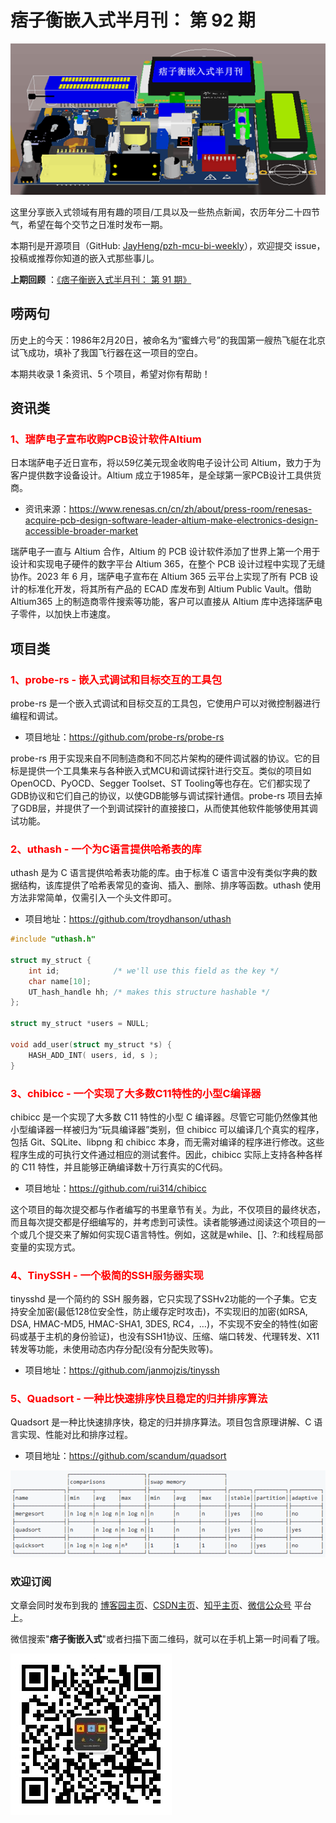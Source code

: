 # 痞子衡嵌入式半月刊： 第 92 期

![](https://raw.githubusercontent.com/JayHeng/pzh-mcu-bi-weekly/master/pics/pzh_mcu_bi_weekly.PNG)

这里分享嵌入式领域有用有趣的项目/工具以及一些热点新闻，农历年分二十四节气，希望在每个交节之日准时发布一期。

本期刊是开源项目（GitHub: [JayHeng/pzh-mcu-bi-weekly](https://github.com/JayHeng/pzh-mcu-bi-weekly)），欢迎提交 issue，投稿或推荐你知道的嵌入式那些事儿。

**上期回顾** ：[《痞子衡嵌入式半月刊： 第 91 期》](https://www.cnblogs.com/henjay724/p/18013504)

## 唠两句

历史上的今天：1986年2月20日，被命名为“蜜蜂六号”的我国第一艘热飞艇在北京试飞成功，填补了我国飞行器在这一项目的空白。

本期共收录 1 条资讯、5 个项目，希望对你有帮助！

## 资讯类

### <font color="red">1、瑞萨电子宣布收购PCB设计软件Altium</font>

日本瑞萨电子近日宣布，将以59亿美元现金收购电子设计公司 Altium，致力于为客户提供数字设备设计。Altium 成立于1985年，是全球第一家PCB设计工具供货商。

 * 资讯来源：https://www.renesas.cn/cn/zh/about/press-room/renesas-acquire-pcb-design-software-leader-altium-make-electronics-design-accessible-broader-market

瑞萨电子一直与 Altium 合作，Altium 的 PCB 设计软件添加了世界上第一个用于设计和实现电子硬件的数字平台 Altium 365，在整个 PCB 设计过程中实现了无缝协作。2023 年 6 月，瑞萨电子宣布在 Altium 365 云平台上实现了所有 PCB 设计的标准化开发，将其所有产品的 ECAD 库发布到 Altium Public Vault。借助 Altium365 上的制造商零件搜索等功能，客户可以直接从 Altium 库中选择瑞萨电子零件，以加快上市速度。

## 项目类

### <font color="red">1、probe-rs - 嵌入式调试和目标交互的工具包</font>

probe-rs 是一个嵌入式调试和目标交互的工具包，它使用户可以对微控制器进行编程和调试。

 * 项目地址：https://github.com/probe-rs/probe-rs

probe-rs 用于实现来自不同制造商和不同芯片架构的硬件调试器的协议。它的目标是提供一个工具集来与各种嵌入式MCU和调试探针进行交互。类似的项目如 OpenOCD、PyOCD、Segger Toolset、ST Tooling等也存在。它们都实现了GDB协议和它们自己的协议，以使GDB能够与调试探针通信。probe-rs 项目去掉了GDB层，并提供了一个到调试探针的直接接口，从而使其他软件能够使用其调试功能。

### <font color="red">2、uthash - 一个为C语言提供哈希表的库</font>

uthash 是为 C 语言提供哈希表功能的库。由于标准 C 语言中没有类似字典的数据结构，该库提供了哈希表常见的查询、插入、删除、排序等函数。uthash 使用方法非常简单，仅需引入一个头文件即可。

 * 项目地址：https://github.com/troydhanson/uthash

```C
#include "uthash.h"

struct my_struct {
    int id;            /* we'll use this field as the key */
    char name[10];
    UT_hash_handle hh; /* makes this structure hashable */
};

struct my_struct *users = NULL;

void add_user(struct my_struct *s) {
    HASH_ADD_INT( users, id, s );
}
```

### <font color="red">3、chibicc - 一个实现了大多数C11特性的小型C编译器</font>

chibicc 是一个实现了大多数 C11 特性的小型 C 编译器。尽管它可能仍然像其他小型编译器一样被归为“玩具编译器”类别，但 chibicc 可以编译几个真实的程序，包括 Git、SQLite、libpng 和 chibicc 本身，而无需对编译的程序进行修改。这些程序生成的可执行文件通过相应的测试套件。因此，chibicc 实际上支持各种各样的 C11 特性，并且能够正确编译数十万行真实的C代码。

 * 项目地址：https://github.com/rui314/chibicc

这个项目的每次提交都与作者编写的书里章节有关。为此，不仅项目的最终状态，而且每次提交都是仔细编写的，并考虑到可读性。读者能够通过阅读这个项目的一个或几个提交来了解如何实现C语言特性。例如，这就是while、[]、?:和线程局部变量的实现方式。

### <font color="red">4、TinySSH - 一个极简的SSH服务器实现</font>

tinysshd 是一个简约的 SSH 服务器，它只实现了SSHv2功能的一个子集。它支持安全加密(最低128位安全性，防止缓存定时攻击)，不实现旧的加密(如RSA, DSA, HMAC-MD5, HMAC-SHA1, 3DES, RC4，…)，不实现不安全的特性(如密码或基于主机的身份验证)，也没有SSH1协议、压缩、端口转发、代理转发、X11转发等功能，未使用动态内存分配(没有分配失败等)。

 * 项目地址：https://github.com/janmojzis/tinyssh

 ### <font color="red">5、Quadsort - 一种比快速排序快且稳定的归并排序算法</font>

Quadsort 是一种比快速排序快，稳定的归并排序算法。项目包含原理讲解、C 语言实现、性能对比和排序过程。

 * 项目地址：https://github.com/scandum/quadsort

![](https://raw.githubusercontent.com/JayHeng/pzh-mcu-bi-weekly/master/pics/issue-092/Quadsort.PNG)

### 欢迎订阅

文章会同时发布到我的 [博客园主页](https://www.cnblogs.com/henjay724/)、[CSDN主页](https://blog.csdn.net/henjay724)、[知乎主页](https://www.zhihu.com/people/henjay724)、[微信公众号](http://weixin.sogou.com/weixin?type=1&query=痞子衡嵌入式) 平台上。

微信搜索"__痞子衡嵌入式__"或者扫描下面二维码，就可以在手机上第一时间看了哦。

![](https://raw.githubusercontent.com/JayHeng/pzhmcu-picture/master/wechat/pzhMcu_qrcode_258x258.jpg)

